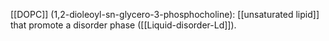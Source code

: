 [[DOPC]] (1,2-dioleoyl-sn-glycero-3-phosphocholine): [[unsaturated lipid]] that promote a disorder phase ([[Liquid-disorder-Ld]]). 

